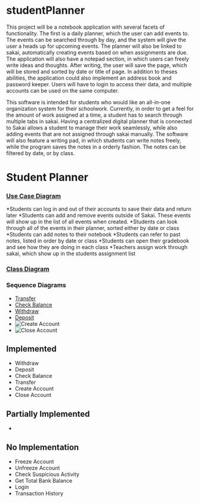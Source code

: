 # studentPlanner

This project will be a notebook application with several facets of functionality. The first is a daily planner, which the user can add events to. The events can be searched through by day, and the system will give the user a heads up for upcoming events. The planner will also be linked to sakai, automatically creating events based on when assignments are due. The application will also have a notepad section, in which users can freely write ideas and thoughts. After writing, the user will save the page, which will be stored and sorted by date or title of page. In addition to theses abilities, the application could also implement an address book and password keeper. Users will have to login to access their data, and multiple accounts can be used on the same computer. 

This software is intended for students who would like an all-in-one organization system for their schoolwork. Currently, in order to get a feel for the amount of work assigned at a time, a student has to search through multiple tabs in sakai. Having a centralized digital planner that is connected to Sakai allows a student to manage their work seamlessly, while also adding events that are not assigned through sakai manually. The software will also feature a writing pad, in which students can write notes freely, while the program saves the notes in a orderly fashion. The notes can be filtered by date, or by class. 

# Student Planner

### [Use Case Diagram](https://drive.google.com/file/d/1pyiSyq4cr9E0_mhlocDQwMX4KHWh6suD/view?usp=sharing)
*Students can log in and out of their accounts to save their data and return later
*Students can add and remove events outside of Sakai. These events will show up in the list of all events when created.
*Students can look through all of the events in their planner, sorted either by date or class
*Students can add notes to their notebook
*Students can refer to past notes, listed in order by date or class
*Students can open their gradebook and see how they are doing in each class
*Teachers assign work through sakai, which show up in the students assignment list

### [Class Diagram](https://drive.google.com/file/d/1BwEsKrdvpUiqFNZvlMpEjNGTM4H2rabj/view?usp=sharing)

### Sequence Diagrams
* [Transfer](https://drive.google.com/file/d/189rx_qDH677oGo1_o9L-FKHJmRVFPBrD/view?usp=sharing)
* [Check Balance](https://drive.google.com/file/d/1-K2I0kUsWXu_mvz0b5ZzTqogmSnI2NKm/view?usp=sharing)
* [Withdraw](https://drive.google.com/file/d/1-XF8foNxrdTr_MX4774Pq3zMKAXUkqPL/view?usp=sharing)
* [Deposit](https://drive.google.com/file/d/1elSdHNjoU55P1aiTY4JWFOX4CdQZ2vcd/view?usp=sharing)
* ![Create Account](/sequenceDiagrams/CreateAccount.jpg?raw=true "Create Account")
* ![Close Account](/sequenceDiagrams/CloseAccount.jpg?raw=true "Close Account")

## Implemented
* Withdraw
* Deposit
* Check Balance
* Transfer
* Create Account
* Close Account

## Partially Implemented
*

## No Implementation
* Freeze Account
* Unfreeze Account
* Check Suspicious Activity
* Get Total Bank Balance
* Login
* Transaction History
